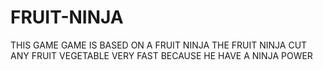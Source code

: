 # FRUIT-NINJA
THIS GAME GAME IS BASED ON A FRUIT NINJA THE FRUIT NINJA CUT ANY FRUIT VEGETABLE VERY FAST BECAUSE HE HAVE A NINJA POWER
